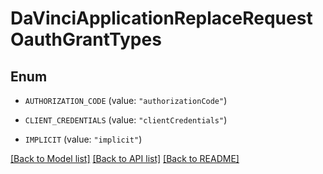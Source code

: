 # DaVinciApplicationReplaceRequestOauthGrantTypes

## Enum


* `AUTHORIZATION_CODE` (value: `"authorizationCode"`)

* `CLIENT_CREDENTIALS` (value: `"clientCredentials"`)

* `IMPLICIT` (value: `"implicit"`)


[[Back to Model list]](../README.md#documentation-for-models) [[Back to API list]](../README.md#documentation-for-api-endpoints) [[Back to README]](../README.md)


